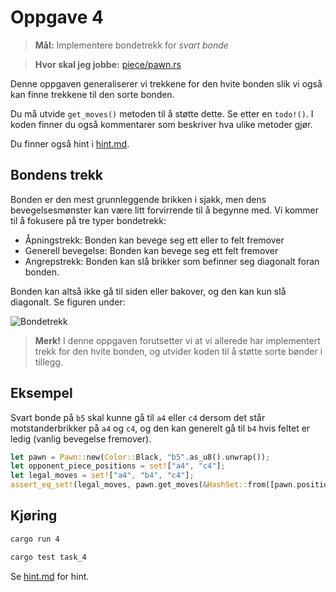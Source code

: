 # Oppgave 4
> **Mål:** Implementere bondetrekk for _svart bonde_

> **Hvor skal jeg jobbe:** [piece/pawn.rs](piece/pawn.rs)

Denne oppgaven generaliserer vi trekkene for den hvite bonden slik vi også kan finne trekkene til den sorte bonden.

Du må utvide `get_moves()` metoden til å støtte dette. Se etter en `todo!()`. I koden finner du også kommentarer som 
beskriver hva ulike metoder gjør.

Du finner også hint i [hint.md](./hint.md).

## Bondens trekk
Bonden er den mest grunnleggende brikken i sjakk, men dens bevegelsesmønster kan være litt forvirrende til å begynne
med. Vi kommer til å fokusere på tre typer bondetrekk:
- Åpningstrekk: Bonden kan bevege seg ett eller to felt fremover
- Generell bevegelse: Bonden kan bevege seg ett felt fremover
- Angrepstrekk: Bonden kan slå brikker som befinner seg diagonalt foran bonden.

Bonden kan altså ikke gå til siden eller bakover, og den kan kun slå diagonalt. Se figuren under:

![Bondetrekk](../../images/moves/pawn.gif)

> **Merk!** I denne oppgaven forutsetter vi at vi allerede har implementert trekk for den hvite bonden, og utvider 
> koden til å støtte sorte bønder i tillegg.

## Eksempel
Svart bonde på `b5` skal kunne gå til `a4` eller `c4` dersom det står motstanderbrikker på `a4` og `c4`, og den kan 
generelt gå til `b4` hvis feltet er ledig (vanlig bevegelse fremover).

```rust
let pawn = Pawn::new(Color::Black, "b5".as_u8().unwrap());
let opponent_piece_positions = set!["a4", "c4"];
let legal_moves = set!["a4", "b4", "c4"];
assert_eq_set!(legal_moves, pawn.get_moves(&HashSet::from([pawn.position]), &opponent_piece_positions));
```

## Kjøring
```bash
cargo run 4
```
```bash
cargo test task_4
```

Se [hint.md](hint.md) for hint.